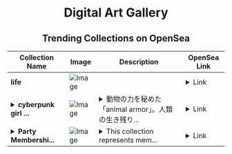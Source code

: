 <div align="center">

# Digital Art Gallery

## Trending Collections on OpenSea

| Collection Name                       | Image                                                                                     | Description                       | OpenSea Link                                                                                          |
|---------------------------------------|-------------------------------------------------------------------------------------------|-----------------------------------|--------------------------------------------------------------------------------------------------------|
| **life** | ![Image](https://i.seadn.io/s/raw/files/9de99275071cf56bcc4bf5928a411973.jpg?w=500&auto=format?w=200&auto=format) |  | <details><summary>Link</summary>[life](https://opensea.io/collection/life-1038)</details> |
| **<details><summary>cyberpunk girl ...</summary>cyberpunk girl white snake ~ tulip~</details>** | ![Image](https://i.seadn.io/s/raw/files/7b9f41e112efa3bc5182744cc43e5984.jpg?w=500&auto=format?w=200&auto=format) | <details><summary>動物の力を秘めた「animal armor」。人類の生き残り...</summary>動物の力を秘めた「animal armor」。人類の生き残りをかけた戦いの切り札でもあり過酷な環境に適応する為に生み出された。蛇のしなやかさと、強靭さを併せ持つ「animal armor」</details> | <details><summary>Link</summary>[cyberpunk girl white snake ~ tulip~](https://opensea.io/collection/cyberpunk-girl-white-snake-tulip)</details> |
| **<details><summary>Party Membershi...</summary>Party Memberships: SafeCore</details>** | ![Image](https://i.seadn.io/s/raw/files/d927d3099257832e7e94bc703b32b1e5.png?w=500&auto=format?w=200&auto=format) | <details><summary>This collection represents mem...</summary>This collection represents memberships in the following Party: SafeCore. Head to https://base.party.app/party/0x83f12c34b5f67eacd7ee3b55ca6ada4680fd5210 to view the Party's latest activity.</details> | <details><summary>Link</summary>[Party Memberships: SafeCore](https://opensea.io/collection/party-memberships-safecore-1)</details> |

</div>